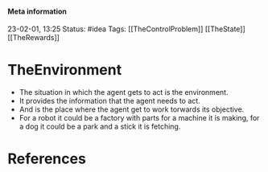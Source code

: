 #### Meta information
23-02-01, 13:25
Status: #idea
Tags: [[TheControlProblem]] [[TheState]] [[TheRewards]]





# TheEnvironment

- The situation in which the agent gets to act is the environment.
- It provides the information that the agent needs to act.
- And is the place where the agent get to work torwards its objective.
- For a robot it could be a factory with parts for a machine it is making, for a dog it could be a park and a stick it is fetching.



# References
